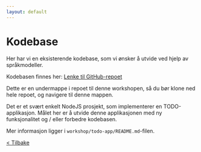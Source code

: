 ```yaml
---
layout: default
---
```


# Kodebase

Her har vi en eksisterende kodebase, som vi ønsker å utvide ved hjelp av språkmodeller.

Kodebasen finnes her:
[Lenke til GitHub-repoet](https://github.com/kantega/ai-dev-workshop/tree/main/workshop/todo-app)

Dette er en undermappe i repoet til denne workshopen, så du bør klone ned hele repoet, og navigere til denne mappen.

Det er et svært enkelt NodeJS prosjekt, som implementerer en TODO-applikasjon.
Målet her er å utvide denne applikasjonen med ny funksjonalitet og / eller forbedre kodebasen.

Mer informasjon ligger i `workshop/todo-app/README.md`-filen.

[< Tilbake](../)
